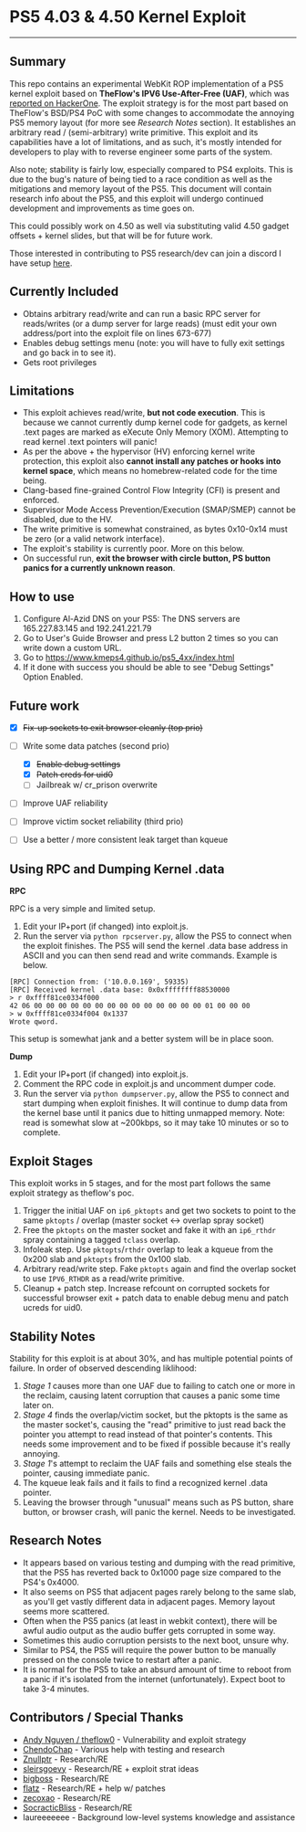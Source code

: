 # PS5 4.03 & 4.50 Kernel Exploit
---
## Summary
This repo contains an experimental WebKit ROP implementation of a PS5 kernel exploit based on **TheFlow's IPV6 Use-After-Free (UAF)**, which was [reported on HackerOne](https://hackerone.com/reports/1441103). The exploit strategy is for the most part based on TheFlow's BSD/PS4 PoC with some changes to accommodate the annoying PS5 memory layout (for more see *Research Notes* section). It establishes an arbitrary read / (semi-arbitrary) write primitive. This exploit and its capabilities have a lot of limitations, and as such, it's mostly intended for developers to play with to reverse engineer some parts of the system.

Also note; stability is fairly low, especially compared to PS4 exploits. This is due to the bug's nature of being tied to a race condition as well as the mitigations and memory layout of the PS5. This document will contain research info about the PS5, and this exploit will undergo continued development and improvements as time goes on.

This could possibly work on 4.50 as well via substituting valid 4.50 gadget offsets + kernel slides, but that will be for future work.

Those interested in contributing to PS5 research/dev can join a discord I have setup [here](https://discord.gg/kbrzGuH3F6).


## Currently Included

- Obtains arbitrary read/write and can run a basic RPC server for reads/writes (or a dump server for large reads) (must edit your own address/port into the exploit file on lines 673-677)
- Enables debug settings menu (note: you will have to fully exit settings and go back in to see it).
- Gets root privileges




## Limitations
- This exploit achieves read/write, **but not code execution**. This is because we cannot currently dump kernel code for gadgets, as kernel .text pages are marked as eXecute Only Memory (XOM). Attempting to read kernel .text pointers will panic!
- As per the above + the hypervisor (HV) enforcing kernel write protection, this exploit also **cannot install any patches or hooks into kernel space**, which means no homebrew-related code for the time being.
- Clang-based fine-grained Control Flow Integrity (CFI) is present and enforced.
- Supervisor Mode Access Prevention/Execution (SMAP/SMEP) cannot be disabled, due to the HV.
- The write primitive is somewhat constrained, as bytes 0x10-0x14 must be zero (or a valid network interface).
- The exploit's stability is currently poor. More on this below.
- On successful run, **exit the browser with circle button, PS button panics for a currently unknown reason**.



## How to use

1. Configure Al-Azid DNS on your PS5: The DNS servers are 165.227.83.145 and 192.241.221.79
2. Go to User's Guide Browser and press L2 button 2 times so you can write down a custom URL.
3. Go to https://www.kmeps4.github.io/ps5_4xx/index.html
4. If it done with success you should be able to see "Debug Settings" Option Enabled.



## Future work
- [x] ~~Fix-up sockets to exit browser cleanly (top prio)~~
- [ ] Write some data patches (second prio)
  - [x] ~~Enable debug settings~~
  - [x] ~~Patch creds for uid0~~
  - [ ] Jailbreak w/ cr_prison overwrite
- [ ] Improve UAF reliability
- [ ] Improve victim socket reliability (third prio)
- [ ] Use a better / more consistent leak target than kqueue



## Using RPC and Dumping Kernel .data

**RPC**

RPC is a very simple and limited setup.

1. Edit your IP+port (if changed) into exploit.js.
2. Run the server via `python rpcserver.py`, allow the PS5 to connect when the exploit finishes. The PS5 will send the kernel .data base address in ASCII and you can then send read and write commands. Example is below.

```
[RPC] Connection from: ('10.0.0.169', 59335)
[RPC] Received kernel .data base: 0x0xffffffff88530000
> r 0xffff81ce0334f000
42 06 00 00 00 00 00 00 00 00 00 00 00 00 00 00 01 00 00 00
> w 0xffff81ce0334f004 0x1337
Wrote qword.
```

This setup is somewhat jank and a better system will be in place soon.

**Dump**

1. Edit your IP+port (if changed) into exploit.js.
2. Comment the RPC code in exploit.js and uncomment dumper code.
3. Run the server via `python dumpserver.py`, allow the PS5 to connect and start dumping when exploit finishes. It will continue to dump data from the kernel base until it panics due to hitting unmapped memory. Note: read is somewhat slow at ~200kbps, so it may take 10 minutes or so to complete.



## Exploit Stages
This exploit works in 5 stages, and for the most part follows the same exploit strategy as theflow's poc.
1) Trigger the initial UAF on `ip6_pktopts` and get two sockets to point to the same `pktopts` / overlap (master socket <-> overlap spray socket)
2) Free the `pktopts` on the master socket and fake it with an `ip6_rthdr` spray containing a tagged `tclass` overlap.
3) Infoleak step. Use `pktopts`/`rthdr` overlap to leak a kqueue from the 0x200 slab and `pktopts` from the 0x100 slab.
4) Arbitrary read/write step. Fake `pktopts` again and find the overlap socket to use `IPV6_RTHDR` as a read/write primitive.
4) Cleanup + patch step. Increase refcount on corrupted sockets for successful browser exit + patch data to enable debug menu and patch ucreds for uid0.



## Stability Notes
Stability for this exploit is at about 30%, and has multiple potential points of failure. In order of observed descending liklihood:
1) *Stage 1* causes more than one UAF due to failing to catch one or more in the reclaim, causing latent corruption that causes a panic some time later on.
2)  *Stage 4* finds the overlap/victim socket, but the pktopts is the same as the master socket's, causing the "read" primitive to just read back the pointer you attempt to read instead of that pointer's contents. This needs some improvement and to be fixed if possible because it's really annoying.
3) *Stage 1*'s attempt to reclaim the UAF fails and something else steals the pointer, causing immediate panic.
4) The kqueue leak fails and it fails to find a recognized kernel .data pointer.
4) Leaving the browser through "unusual" means such as PS button, share button, or browser crash, will panic the kernel. Needs to be investigated.



## Research Notes
- It appears based on various testing and dumping with the read primitive, that the PS5 has reverted back to 0x1000 page size compared to the PS4's 0x4000.
- It also seems on PS5 that adjacent pages rarely belong to the same slab, as you'll get vastly different data in adjacent pages. Memory layout seems more scattered.
- Often when the PS5 panics (at least in webkit context), there will be awful audio output as the audio buffer gets corrupted in some way.
- Sometimes this audio corruption persists to the next boot, unsure why.
- Similar to PS4, the PS5 will require the power button to be manually pressed on the console twice to restart after a panic.
- It is normal for the PS5 to take an absurd amount of time to reboot from a panic if it's isolated from the internet (unfortunately). Expect boot to take 3-4 minutes.


## Contributors / Special Thanks
- [Andy Nguyen / theflow0](https://twitter.com/theflow0) - Vulnerability and exploit strategy
- [ChendoChap](https://github.com/ChendoChap) - Various help with testing and research
- [Znullptr](https://twitter.com/Znullptr) - Research/RE
- [sleirsgoevy](https://twitter.com/sleirsgoevy) - Research/RE + exploit strat ideas
- [bigboss](https://twitter.com/psxdev) - Research/RE
- [flatz](https://twitter.com/flat_z) - Research/RE + help w/ patches
- [zecoxao](https://twitter.com/notzecoxao) - Research/RE
- [SocracticBliss](https://twitter.com/SocraticBliss) - Research/RE
- laureeeeeee - Background low-level systems knowledge and assistance
